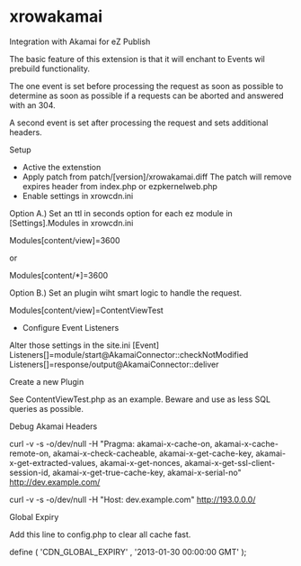 xrowakamai
==========

Integration with Akamai for eZ Publish

The basic feature of this extension is that it will enchant to Events wil prebuild functionality.

The one event is set before processing the request as soon as possible to determine as soon as possible if a requests can be aborted and answered with an 304.

A second event is set after processing the request and sets additional headers.

Setup

* Active the extenstion
* Apply patch from patch/[version]/xrowakamai.diff The patch will remove expires header from index.php or ezpkernelweb.php
* Enable settings in xrowcdn.ini

Option A.) 
Set an ttl in seconds option for each ez module in [Settings].Modules in xrowcdn.ini

Modules[content/view]=3600

or

Modules[content/*]=3600

Option B.) 
Set an plugin wiht smart logic to handle the request.

Modules[content/view]=ContentViewTest

* Configure Event Listeners

Alter those settings in the site.ini
[Event]
Listeners[]=module/start@AkamaiConnector::checkNotModified
Listeners[]=response/output@AkamaiConnector::deliver

Create a new Plugin

See ContentViewTest.php as an example. Beware and use as less SQL queries as possible.

Debug Akamai Headers

curl -v -s -o/dev/null -H "Pragma: akamai-x-cache-on, akamai-x-cache-remote-on, akamai-x-check-cacheable, akamai-x-get-cache-key, akamai-x-get-extracted-values, akamai-x-get-nonces, akamai-x-get-ssl-client-session-id, akamai-x-get-true-cache-key, akamai-x-serial-no" http://dev.example.com/

curl -v -s -o/dev/null -H "Host: dev.example.com" http://193.0.0.0/

Global Expiry

Add this line to config.php to clear all cache fast.

define ( 'CDN_GLOBAL_EXPIRY' , '2013-01-30 00:00:00 GMT' );
